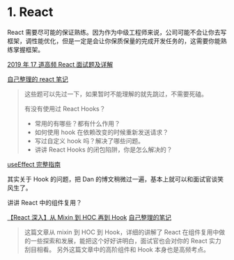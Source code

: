 # 1. React

React 需要尽可能的保证熟练。因为作为中级工程师来说，公司可能不会让你去写框架，调性能优化，但是一定是会让你保质保量的完成开发任务的，这需要你能熟练掌握框架。

[2019 年 17 道高频 React 面试题及详解](https://juejin.im/post/6844903922453200904)

[自己整理的 react 笔记](./4.1react2019.md)

> 这些题可以先过一下，如果暂时不能理解的就先跳过，不需要死磕。
>
> 有没有使用过 React Hooks？
>
> - 常用的有哪些？都有什么作用？
> - 如何使用 hook 在依赖改变的时候重新发送请求？
> - 写过自定义 hook 吗？解决了哪些问题。
> - 讲讲 React Hooks 的闭包陷阱，你是怎么解决的？

[useEffect 完整指南](https://overreacted.io/zh-hans/a-complete-guide-to-useeffect/)

其实关于 Hook 的问题，把 Dan 的博文稍微过一遍，基本上就可以和面试官谈笑风生了。

讲讲 React 中的组件复用？

[【React 深入】从 Mixin 到 HOC 再到 Hook](https://juejin.im/post/6844903815762673671)
[自己整理的笔记](./4.2从Mixin到HOC再到Hook.md)

> 这篇文章从 mixin 到 HOC 到 Hook，详细的讲解了 React 在组件复用中做的一些探索和发展，能把这个好好讲明白，面试官也会对你的 React 实力刮目相看。 另外这篇文章中的高阶组件和 Hook 本身也是高频考点。
